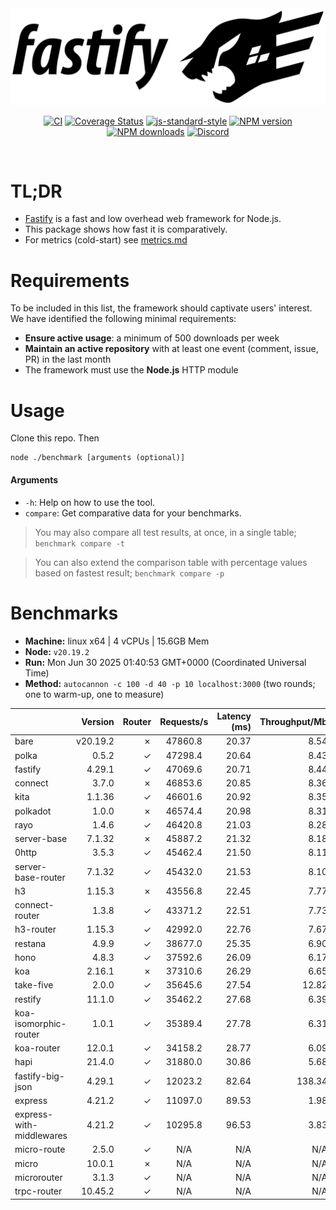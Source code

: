 <div align="center">
  <img src="https://github.com/fastify/graphics/raw/HEAD/fastify-landscape-outlined.svg" width="650" height="auto"/>
</div>

<div align="center">

[![CI](https://github.com/fastify/fastify/workflows/ci/badge.svg)](https://github.com/fastify/fastify/actions/workflows/ci.yml)
[![Coverage Status](https://coveralls.io/repos/github/fastify/fastify/badge.svg?branch=master)](https://coveralls.io/github/fastify/fastify?branch=master)
[![js-standard-style](https://img.shields.io/badge/code%20style-standard-brightgreen.svg?style=flat)](http://standardjs.com/)
[![NPM version](https://img.shields.io/npm/v/fastify.svg?style=flat)](https://www.npmjs.com/package/fastify)
[![NPM downloads](https://img.shields.io/npm/dm/fastify.svg?style=flat)](https://www.npmjs.com/package/fastify) [![Discord](https://img.shields.io/discord/725613461949906985)](https://discord.gg/fastify)

</div>
<br />

# TL;DR

* [Fastify](https://github.com/fastify/fastify) is a fast and low overhead web framework for Node.js.
* This package shows how fast it is comparatively.
* For metrics (cold-start) see [metrics.md](./METRICS.md)

# Requirements

To be included in this list, the framework should captivate users' interest. We have identified the following minimal requirements:
- **Ensure active usage**: a minimum of 500 downloads per week
- **Maintain an active repository** with at least one event (comment, issue, PR) in the last month
- The framework must use the **Node.js** HTTP module

# Usage

Clone this repo. Then 

```
node ./benchmark [arguments (optional)]
```

#### Arguments

* `-h`: Help on how to use the tool.
* `compare`: Get comparative data for your benchmarks.

> You may also compare all test results, at once, in a single table; `benchmark compare -t`

> You can also extend the comparison table with percentage values based on fastest result; `benchmark compare -p`
# Benchmarks

* __Machine:__ linux x64 | 4 vCPUs | 15.6GB Mem
* __Node:__ `v20.19.2`
* __Run:__ Mon Jun 30 2025 01:40:53 GMT+0000 (Coordinated Universal Time)
* __Method:__ `autocannon -c 100 -d 40 -p 10 localhost:3000` (two rounds; one to warm-up, one to measure)

|                          | Version  | Router | Requests/s | Latency (ms) | Throughput/Mb |
| :--                      | --:      | --:    | :-:        | --:          | --:           |
| bare                     | v20.19.2 | ✗      | 47860.8    | 20.37        | 8.54          |
| polka                    | 0.5.2    | ✓      | 47298.4    | 20.64        | 8.43          |
| fastify                  | 4.29.1   | ✓      | 47069.6    | 20.71        | 8.44          |
| connect                  | 3.7.0    | ✗      | 46853.6    | 20.85        | 8.36          |
| kita                     | 1.1.36   | ✓      | 46601.6    | 20.92        | 8.35          |
| polkadot                 | 1.0.0    | ✗      | 46574.4    | 20.98        | 8.31          |
| rayo                     | 1.4.6    | ✓      | 46420.8    | 21.03        | 8.28          |
| server-base              | 7.1.32   | ✗      | 45887.2    | 21.32        | 8.18          |
| 0http                    | 3.5.3    | ✓      | 45462.4    | 21.50        | 8.11          |
| server-base-router       | 7.1.32   | ✓      | 45432.0    | 21.53        | 8.10          |
| h3                       | 1.15.3   | ✗      | 43556.8    | 22.45        | 7.77          |
| connect-router           | 1.3.8    | ✓      | 43371.2    | 22.51        | 7.73          |
| h3-router                | 1.15.3   | ✓      | 42992.0    | 22.76        | 7.67          |
| restana                  | 4.9.9    | ✓      | 38677.0    | 25.35        | 6.90          |
| hono                     | 4.8.3    | ✓      | 37592.6    | 26.09        | 6.17          |
| koa                      | 2.16.1   | ✗      | 37310.6    | 26.29        | 6.65          |
| take-five                | 2.0.0    | ✓      | 35645.6    | 27.54        | 12.82         |
| restify                  | 11.1.0   | ✓      | 35462.2    | 27.68        | 6.39          |
| koa-isomorphic-router    | 1.0.1    | ✓      | 35389.4    | 27.78        | 6.31          |
| koa-router               | 12.0.1   | ✓      | 34158.2    | 28.77        | 6.09          |
| hapi                     | 21.4.0   | ✓      | 31880.0    | 30.86        | 5.68          |
| fastify-big-json         | 4.29.1   | ✓      | 12023.2    | 82.64        | 138.34        |
| express                  | 4.21.2   | ✓      | 11097.0    | 89.53        | 1.98          |
| express-with-middlewares | 4.21.2   | ✓      | 10295.8    | 96.53        | 3.83          |
| micro-route              | 2.5.0    | ✓      | N/A        | N/A          | N/A           |
| micro                    | 10.0.1   | ✗      | N/A        | N/A          | N/A           |
| microrouter              | 3.1.3    | ✓      | N/A        | N/A          | N/A           |
| trpc-router              | 10.45.2  | ✓      | N/A        | N/A          | N/A           |
